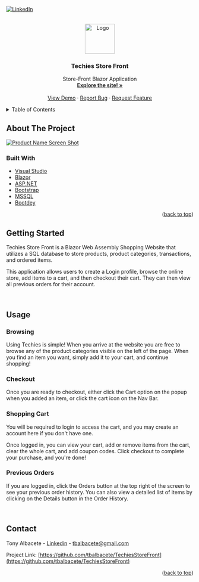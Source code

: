 <div id="top"></div>
<!--
README template from: https://github.com/othneildrew/Best-README-Template/blob/master/BLANK_README.md
-->

[![LinkedIn][linkedin-shield]][linkedin-url]



<!-- PROJECT LOGO -->
<br />
<div align="center">
  <a href="https://github.com/github_username/repo_name">
    <img src="https://github.com/othneildrew/Best-README-Template/raw/master/images/logo.png" alt="Logo" width="80" height="80">
  </a>

<h3 align="center">Techies Store Front</h3>

  <p align="center">
    Store-Front Blazor Application
    <br />
    <a href="https://techiesstorefront.azurewebsites.net"><strong>Explore the site! »</strong></a>
    <br />
    <br />
    <a href="https://github.com/github_username/repo_name">View Demo</a>
    ·
    <a href="https://github.com/tbalbacete/TechiesStoreFront/issues">Report Bug</a>
    ·
    <a href="https://github.com/tbalbacete/TechiesStoreFront/issues">Request Feature</a>
  </p>
</div>



<!-- TABLE OF CONTENTS -->
<details>
  <summary>Table of Contents</summary>
  <ol>
    <li>
      <a href="#about-the-project">About The Project</a>
      <ul>
        <li><a href="#built-with">Built With</a></li>
      </ul>
    </li>
    <li>
      <a href="#getting-started">Getting Started</a>
    </li>
    <li><a href="#usage">Usage</a></li>
    <li><a href="#contact">Contact</a></li>
  </ol>
</details>



<!-- ABOUT THE PROJECT -->
## About The Project

[![Product Name Screen Shot][product-screenshot]](https://ibb.co/3SkCKym)





### Built With

* [Visual Studio](https://visualstudio.microsoft.com/)
* [Blazor](https://dotnet.microsoft.com/en-us/apps/aspnet/web-apps/blazor)
* [ASP.NET](https://dotnet.microsoft.com/en-us/apps/aspnet)
* [Bootstrap](https://getbootstrap.com)
* [MSSQL](https://www.microsoft.com/en-us/sql-server/sql-server-2019)
* [Bootdey](https://www.bootdey.com/)

<p align="right">(<a href="#top">back to top</a>)</p>



<!-- GETTING STARTED -->
## Getting Started

Techies Store Front is a Blazor Web Assembly Shopping Website that utilizes a SQL database to store products, product categories, transactions, and ordered items. 

This application allows users to create a Login profile, browse the online store, add items to a cart, and then checkout their cart. They can then view all previous orders for their account.

<br>

<!-- USAGE EXAMPLES -->
## Usage

### Browsing

Using Techies is simple! When you arrive at the website you are free to browse any of the product categories visible on the left of the page. When you find an item you want, simply add it to your cart, and continue shopping!

### Checkout
Once you are ready to checkout, either click the Cart option on the popup when you added an item, or click the cart icon on the Nav Bar.

### Shopping Cart
You will be required to login to access the cart, and you may create an account here if you don't have one. 

Once logged in, you can view your cart, add or remove items from the cart, clear the whole cart, and add coupon codes. Click checkout to complete your purchase, and you're done!

### Previous Orders
If you are logged in, click the Orders button at the top right of the screen to see your previous order history. You can also view a detailed list of items by clicking on the Details button in the Order History. 

<br>
<!-- CONTACT -->

## Contact

Tony Albacete - [Linkedin](https://www.linkedin.com/in/tony-albacete-5b8440108/) - tbalbacete@gmail.com

Project Link: [https://github.com/tbalbacete/TechiesStoreFront](https://github.com/tbalbacete/TechiesStoreFront)

<p align="right">(<a href="#top">back to top</a>)</p>

<!-- MARKDOWN LINKS & IMAGES -->
<!-- https://www.markdownguide.org/basic-syntax/#reference-style-links -->
[linkedin-shield]: https://img.shields.io/badge/-LinkedIn-black.svg?style=for-the-badge&logo=linkedin&colorB=555
[linkedin-url]: https://www.linkedin.com/in/tony-albacete-5b8440108/
[product-screenshot]: https://iili.io/W5iVnf.md.jpg
